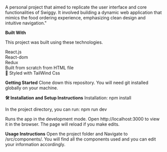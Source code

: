 A personal project that aimed to replicate the user interface and core functionalities of Swiggy. It involved building a dynamic web application that mimics the food ordering experience, emphasizing clean design and intuitive navigation."

**Built With**

This project was built using these technologies.

React.js
<br>
React-dom
<br>
Redux
<br>
Built from scratch from HTML file
<br>
🎨 Styled with TailWind Css 

**Getting Started**
Clone down this repository. You will need git installed globally on your machine.

**🛠 Installation and Setup Instructions**
Installation: npm install

In the project directory, you can run: npm run dev

Runs the app in the development mode.
Open http://localhost:3000 to view it in the browser. The page will reload if you make edits.

**Usage Instructions**
Open the project folder and Navigate to /src/components/.
You will find all the components used and you can edit your information accordingly.

